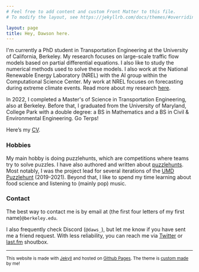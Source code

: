```yaml
---
# Feel free to add content and custom Front Matter to this file.
# To modify the layout, see https://jekyllrb.com/docs/themes/#overriding-theme-defaults

layout: page
title: Hey, Dawson here.
---
```

I'm currently a PhD student in Transportation Engineering at the University of California, Berkeley. My research focuses on large-scale traffic flow models based on partial differential equations. I also like to study the numerical methods used to solve these models. I also work at the National Renewable Energy Laboratory (NREL) with the AI group within the Computational Science Center. My work at NREL focuses on forecasting during extreme climate events. Read more about my research [here](/projects/).

In 2022, I completed a Master's of Science in Transportation Engineering, also at Berkeley. Before that, I graduated from the University of Maryland, College Park with a double degree: a BS in Mathematics and a BS in Civil & Environmental Engineering. Go Terps!

Here’s my [CV](assets/dawsonDo_CV_grad.pdf).

### Hobbies

My main hobby is doing puzzlehunts, which are competitions where teams try to solve puzzles. I have also authored and written about [puzzlehunts](/puzzles/). Most notably, I was the project lead for several iterations of the [UMD Puzzlehunt](https://2021.umdpuzzle.club/) (2019-2021). Beyond that, I like to spend my time learning about food science and listening to (mainly pop) music.

### Contact

The best way to contact me is by email at (the first four letters of my first name)`@berkeley.edu`.

I also frequently check Discord (`@daws_`), but let me know if you have sent me a friend request. With less reliability, you can reach me via [Twitter](https://twitter.com/umdpuzzle) or [last.fm](https://www.last.fm/user/dawsondo) shoutbox.

------

<sup>This website is made with [Jekyll](https://jekyllrb.com/) and hosted on [Github Pages](https://pages.github.com/). The theme is [custom made](/other/2024/05/24/site-theme.html) by me!</sup>
